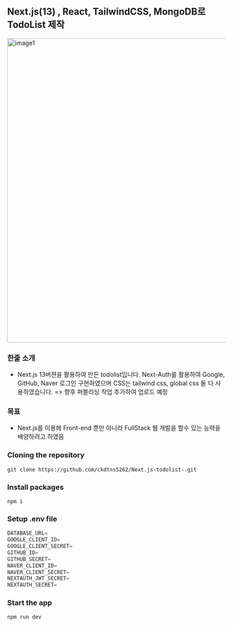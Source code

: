 ## Next.js(13) , React, TailwindCSS, MongoDB로 TodoList 제작
<img width="700" alt="image1" src="https://user-images.githubusercontent.com/109561152/236670525-170fcb76-1a95-4c97-9760-ec2becabc777.png">

### 한줄 소개
- Next.js 13버젼을 활용하여 만든 todolist입니다. Next-Auth를 활용하여 Google, GitHub, Naver 로그인 구현하였으며 
CSS는 tailwind css, global css 둘 다 사용하였습니다. 
=> 향후 퍼블리싱 작업 추가하여 업로드 예정

### 목표 
- Next.js를 이용해 Front-end 뿐만 아니라 FullStack 웹 개발을 할수 있는 능력을 배양하려고 하였음
### Cloning the repository

```shell
git clone https://github.com/ckdtns5262/Next.js-todolist-.git
```

### Install packages

```shell
npm i
```

### Setup .env file

```js
DATABASE_URL=
GOOGLE_CLIENT_ID=
GOOGLE_CLIENT_SECRET=
GITHUB_ID=
GITHUB_SECRET=
NAVER_CLIENT_ID=
NAVER_CLIENT_SECRET=
NEXTAUTH_JWT_SECRET=
NEXTAUTH_SECRET=
```

### Start the app

```shell
npm run dev
```
